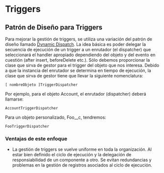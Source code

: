 # Triggers

## Patrón de Diseño para Triggers

Para mejorar la gestión de triggers, se utiliza una variación del patrón de
diseño llamado [Dynamic Dispatch](https://en.wikipedia.org/w/index.php?title=Dynamic_dispatch&oldid=932525185).
La idea básica es poder delegar la secuencia de ejecución de un trigger a un
enrutador (el dispatcher) que seleccionará el handler apropiado dependiendo del objeto y del evento
en cuestión (after insert, beforeDelete etc.). Sólo debemos proporcionar la
clase que sirva de gestor para el trigger del objeto que nos interesa. Debido
a que la instancia del enrutador se determina en tiempo de ejecución, la
clase que sirva de gestor tiene que llevar la siguiente nomenclatura:

    [ nombreObjeto ]TriggerDispatcher

Por ejemplo, para el objeto Account, el enrutador (dispatcher) deberá llamarse:

    AccountTriggerDispatcher

Para un objeto personalizado, Foo__c, tendremos: 

    FooTriggerDispatcher


### Ventajas de este enfoque

* La gestión de triggers se vuelve uniforme en toda la organización. Al estar
  bien definido el ciclo de ejecución y la delegación de responsiabilidad de un
  componente a otro. Se evitan redundancias y problemas en la gestión de
  registros asociados al ciclo de ejecución.



    



